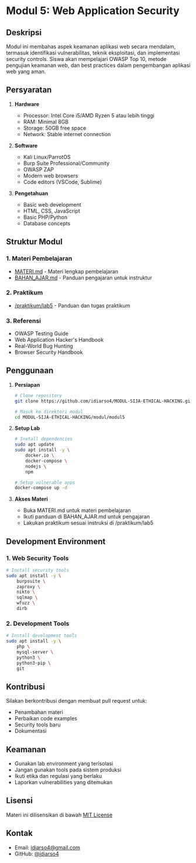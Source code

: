 # Modul 5: Web Application Security

## Deskripsi
Modul ini membahas aspek keamanan aplikasi web secara mendalam, termasuk identifikasi vulnerabilitas, teknik eksploitasi, dan implementasi security controls. Siswa akan mempelajari OWASP Top 10, metode pengujian keamanan web, dan best practices dalam pengembangan aplikasi web yang aman.

## Persyaratan
1. **Hardware**
   - Processor: Intel Core i5/AMD Ryzen 5 atau lebih tinggi
   - RAM: Minimal 8GB
   - Storage: 50GB free space
   - Network: Stable internet connection

2. **Software**
   - Kali Linux/ParrotOS
   - Burp Suite Professional/Community
   - OWASP ZAP
   - Modern web browsers
   - Code editors (VSCode, Sublime)

3. **Pengetahuan**
   - Basic web development
   - HTML, CSS, JavaScript
   - Basic PHP/Python
   - Database concepts

## Struktur Modul

### 1. Materi Pembelajaran
- [MATERI.md](MATERI.md) - Materi lengkap pembelajaran
- [BAHAN_AJAR.md](BAHAN_AJAR.md) - Panduan pengajaran untuk instruktur

### 2. Praktikum
- [/praktikum/lab5](../praktikum/lab5) - Panduan dan tugas praktikum

### 3. Referensi
- OWASP Testing Guide
- Web Application Hacker's Handbook
- Real-World Bug Hunting
- Browser Security Handbook

## Penggunaan

1. **Persiapan**
   ```bash
   # Clone repository
   git clone https://github.com/idiarso4/MODUL-SIJA-ETHICAL-HACKING.git
   
   # Masuk ke direktori modul
   cd MODUL-SIJA-ETHICAL-HACKING/modul/modul5
   ```

2. **Setup Lab**
   ```bash
   # Install dependencies
   sudo apt update
   sudo apt install -y \
       docker.io \
       docker-compose \
       nodejs \
       npm

   # Setup vulnerable apps
   docker-compose up -d
   ```

3. **Akses Materi**
   - Buka MATERI.md untuk materi pembelajaran
   - Ikuti panduan di BAHAN_AJAR.md untuk pengajaran
   - Lakukan praktikum sesuai instruksi di /praktikum/lab5

## Development Environment

### 1. Web Security Tools
```bash
# Install security tools
sudo apt install -y \
    burpsuite \
    zaproxy \
    nikto \
    sqlmap \
    wfuzz \
    dirb
```

### 2. Development Tools
```bash
# Install development tools
sudo apt install -y \
    php \
    mysql-server \
    python3 \
    python3-pip \
    git
```

## Kontribusi
Silakan berkontribusi dengan membuat pull request untuk:
- Penambahan materi
- Perbaikan code examples
- Security tools baru
- Dokumentasi

## Keamanan
- Gunakan lab environment yang terisolasi
- Jangan gunakan tools pada sistem produksi
- Ikuti etika dan regulasi yang berlaku
- Laporkan vulnerabilities yang ditemukan

## Lisensi
Materi ini dilisensikan di bawah [MIT License](LICENSE)

## Kontak
- Email: [idiarso4@gmail.com](mailto:idiarso4@gmail.com)
- GitHub: [@idiarso4](https://github.com/idiarso4)
